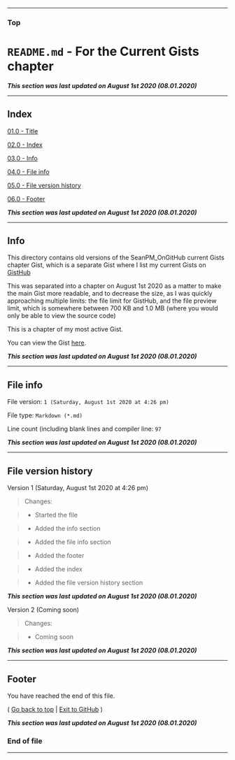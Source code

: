 
***

### Top

# `README.md` - For the Current Gists chapter

***This section was last updated on August 1st 2020 (08.01.2020)***

***

## Index

[01.0 - Title](#Top)

[02.0 - Index](#Index)

[03.0 - Info](#Info)

[04.0 - File info](#File-info)

[05.0 - File version history](#File-version-history)

[06.0 - Footer](#Footer)

***This section was last updated on August 1st 2020 (08.01.2020)***

***

## Info

This directory contains old versions of the SeanPM_OnGitHub current Gists chapter Gist, which is a separate Gist where I list my current Gists on [GistHub](https://gist.github.com/)

This was separated into a chapter on August 1st 2020 as a matter to make the main Gist more readable, and to decrease the size, as I was quickly approaching multiple limits: the file limit for GistHub, and the file preview limit, which is somewhere between 700 KB and 1.0 MB (where you would only be able to view the source code)

This is a chapter of my most active Gist.

You can view the Gist [here](https://gist.github.com/seanpm2001/3ba6f206dd03fe83bb4b66677f20e7c7/).

***This section was last updated on August 1st 2020 (08.01.2020)***

***

## File info

File version: `1 (Saturday, August 1st 2020 at 4:26 pm)`

File type: `Markdown (*.md)`

Line count (including blank lines and compiler line: `97`

***This section was last updated on August 1st 2020 (08.01.2020)***

***

## File version history

Version 1 (Saturday, August 1st 2020 at 4:26 pm)

> Changes:

> * Started the file

> * Added the info section

> * Added the file info section

> * Added the footer

> * Added the index

> * Added the file version history section

***This section was last updated on August 1st 2020 (08.01.2020)***

Version 2 (Coming soon)

> Changes:

> * Coming soon

***This section was last updated on August 1st 2020 (08.01.2020)***

***

## Footer

You have reached the end of this file.

( [Go back to top](#Top) | [Exit to GitHub](https://github.com) )

***This section was last updated on August 1st 2020 (08.01.2020)***

### End of file

***
